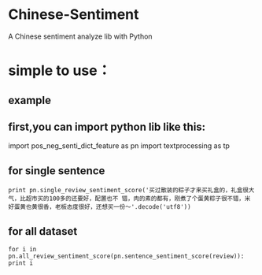 # Chinese-Sentiment
A Chinese sentiment analyze lib with Python

# simple to use：
## example

## first,you can import python lib like this:
import pos_neg_senti_dict_feature as pn
import textprocessing as tp

## for single sentence

`print
pn.single_review_sentiment_score('买过散装的粽子才来买礼盒的，礼盒很大气，比超市买的100多的还要好，配置也不
错，肉的素的都有，刚煮了个蛋黄粽子很不错，米好蛋黄也黄很香，老板态度很好，还想买一份～'.decode('utf8'))`


## for all dataset
`for i in pn.all_review_sentiment_score(pn.sentence_sentiment_score(review)):
	print i
`
